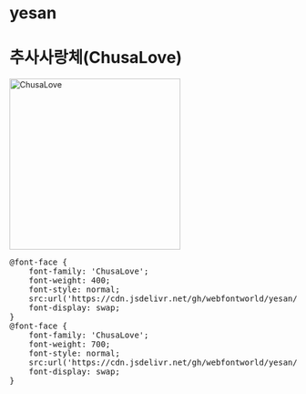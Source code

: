 # yesan

# 추사사랑체(ChusaLove)

<a href="https://wess.tistory.com" target="_blank">
    <img src="https://webfontworld.github.io/yesan/ChusaLove.jpg" alt="ChusaLove" style="width:300px">
</a>
<pre>
@font-face {
    font-family: 'ChusaLove';
    font-weight: 400;
    font-style: normal;
    src:url('https://cdn.jsdelivr.net/gh/webfontworld/yesan/ChusaLove.woff2') format('woff2');
    font-display: swap;
}
@font-face {
    font-family: 'ChusaLove';
    font-weight: 700;
    font-style: normal;
    src:url('https://cdn.jsdelivr.net/gh/webfontworld/yesan/ChusaLoveBold.woff2') format('woff2');
    font-display: swap;
}
</pre>
